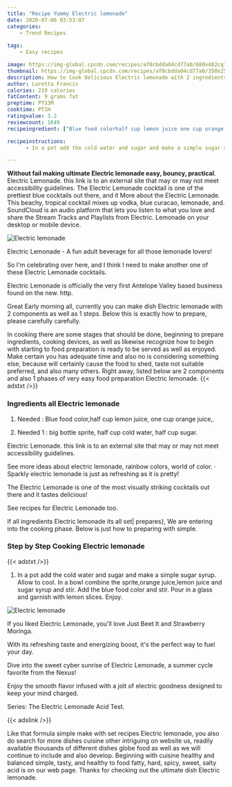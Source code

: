 ```yaml
---
title: "Recipe Yummy Electric lemonade"
date: 2020-07-06 03:53:07
categories:
    - Trend Recipes
    
tags:
    - Easy recipes

image: https://img-global.cpcdn.com/recipes/af0cbdda04cd77a0/680x482cq70/electric-lemonade-recipe-main-photo.jpg
thumbnail: https://img-global.cpcdn.com/recipes/af0cbdda04cd77a0/350x250cq70/electric-lemonade-recipe-main-photo.jpg
description: How to Cook Delicious Electric lemonade with 2 ingredients and 1 stages of easy cooking.
author: Loretta Francis
calories: 219 calories
fatContent: 9 grams fat
preptime: PT33M
cooktime: PT1H
ratingvalue: 3.2
reviewcount: 1649
recipeingredient: ["Blue food colorhalf cup lemon juice one cup orange juice", "1big bottle sprite half cup cold water half cup sugar"]

recipeinstructions: 
      - In a pot add the cold water and sugar and make a simple sugar syrup Allow to cool In a bowl combine the spriteorange juicelemon juice and sugar syrup and stir Add the blue food color and stir Pour in a glass and garnish with lemon slices Enjoy

---
```




**Without fail making ultimate Electric lemonade easy, bouncy, practical**. Electric Lemonade. this link is to an external site that may or may not meet accessibility guidelines. The Electric Lemonade cocktail is one of the prettiest blue cocktails out there, and it More about the Electric Lemonade. This beachy, tropical cocktail mixes up vodka, blue curacao, lemonade, and. SoundCloud is an audio platform that lets you listen to what you love and share the Stream Tracks and Playlists from Electric. Lemonade on your desktop or mobile device.


![Electric lemonade](https://img-global.cpcdn.com/recipes/af0cbdda04cd77a0/680x482cq70/electric-lemonade-recipe-main-photo.jpg "Electric lemonade")



Electric Lemonade - A fun adult beverage for all those lemonade lovers!

So I&#39;m celebrating over here, and I think I need to make another one of these Electric Lemonade cocktails.

Electric Lemonade is officially the very first Antelope Valley based business found on the new. http.


Great Early morning all, currently you can make dish Electric lemonade with 2 components as well as 1 steps. Below this is exactly how to prepare, please carefully carefully.

In cooking there are some stages that should be done, beginning to prepare ingredients, cooking devices, as well as likewise recognize how to begin with starting to food preparation is ready to be served as well as enjoyed. Make certain you has adequate time and also no is considering something else, because will certainly cause the food to shed, taste not suitable preferred, and also many others. Right away, listed below are 2 components and also 1 phases of very easy food preparation Electric lemonade.
{{< adstxt />}}

### Ingredients all Electric lemonade


1. Needed  : Blue food color,half cup lemon juice, one cup orange juice,.

1. Needed 1 : big bottle sprite, half cup cold water, half cup sugar.


Electric Lemonade. this link is to an external site that may or may not meet accessibility guidelines.

See more ideas about electric lemonade, rainbow colors, world of color. · Sparkly electric lemonade is just as refreshing as it is pretty!

The Electric Lemonade is one of the most visually striking cocktails out there and it tastes delicious!

See recipes for Electric Lemonade too.


If all ingredients Electric lemonade its all set| prepares}, We are entering into the cooking phase. Below is just how to preparing with simple.

### Step by Step Cooking Electric lemonade

{{< adstxt />}}


1. In a pot add the cold water and sugar and make a simple sugar syrup. Allow to cool. In a bowl combine the sprite,orange juice,lemon juice and sugar syrup and stir. Add the blue food color and stir. Pour in a glass and garnish with lemon slices. Enjoy.



![Electric lemonade](https://img-global.cpcdn.com/steps/749425936b9509cc/160x128cq70/electric-lemonade-recipe-step-1-photo.jpg" "Electric lemonade")




If you liked Electric Lemonade, you&#39;ll love Just Beet It and Strawberry Moringa.

With its refreshing taste and energizing boost, it&#39;s the perfect way to fuel your day.

Dive into the sweet cyber sunrise of Electric Lemonade, a summer cycle favorite from the Nexus!

Enjoy the smooth flavor infused with a jolt of electric goodness designed to keep your mind charged.

Series: The Electric Lemonade Acid Test.


{{< adslink />}}

Like that formula simple make with set recipes Electric lemonade, you also do search for more dishes cuisine other intriguing on website us, readily available thousands of different dishes globe food as well as we will continue to include and also develop. Beginning with cuisine healthy and balanced simple, tasty, and healthy to food fatty, hard, spicy, sweet, salty acid is on our web page. Thanks for checking out the ultimate dish Electric lemonade.
